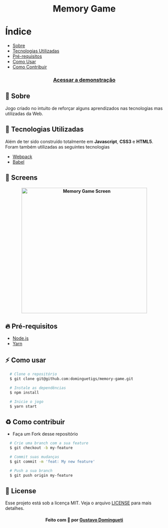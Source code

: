 <h1 align="center">
    Memory Game
</h1>

# Índice

- [Sobre](#sobre)
- [Tecnologias Utilizadas](#tecnologias-utilizadas)
- [Pré-requisitos](#pre-requisitos)
- [Como Usar](#como-usar)
- [Como Contribuir](#como-contribuir)

<h3 align="center">
  <a
    href="https://dominguetigs.github.io/memory-game/src"
    target="_blank"
  >Acessar a demonstração</a>
</h3>

<a id="sobre"></a>

## :bookmark: Sobre

Jogo criado no intuito de reforçar alguns aprendizados nas tecnologias mas utilizadas da Web.

<a id="tecnologias-utilizadas"></a>

## :rocket: Tecnologias Utilizadas

Além de ter sido construído totalmente em **Javascript**, **CSS3** e **HTML5**. Foram também utilizadas as seguintes tecnologias

- [Webpack](https://webpack.js.org/)
- [Babel](https://babeljs.io/)

## :iphone: Screens

<h4 align="center">
    <img 
      alt="Memory Game Screen"
      width="400px"
      title="#memory-game-screen"
      src="https://ik.imagekit.io/lke8mppx9a/memory-game_cfbWxU5d2.png"
    />
</h4>

<a id="pre-requisitos"></a>

## :fire: Pré-requisitos

- [Node.js](https://nodejs.org/)
- [Yarn](https://yarnpkg.com/)

<a id="como-usar"></a>

## :zap: Como usar

```bash
  # Clone o repositório
  $ git clone git@github.com:dominguetigs/memory-game.git

  # Instale as dependências
  $ npm install

  # Inicie o jogo
  $ yarn start
```

<a id="como-contribuir"></a>

## :recycle: Como contribuir

- Faça um Fork desse repositório

```bash
  # Crie uma branch com a sua feature
  $ git checkout -b my-feature

  # Commit suas mudanças
  $ git commit -m 'feat: My new feature'

  # Push a sua branch
  $ git push origin my-feature
```

## :memo: License

Esse projeto está sob a licença MIT. Veja o arquivo [LICENSE](LICENSE) para mais detalhes.

<h4 align="center">
    Feito com 💙 por <a
      href="https://www.linkedin.com/in/gustavodomingueti/"
      target="_blank"
    >Gustavo Domingueti</a>
</h4>
